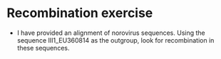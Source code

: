 # Recombination exercise

- I have provided an alignment of norovirus sequences. Using the sequence III1_EU360814 as the outgroup, look for recombination in these sequences.
